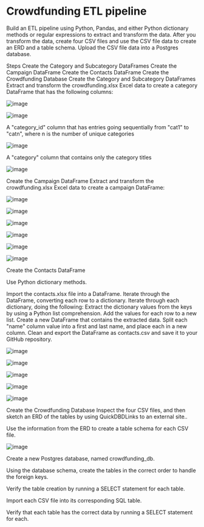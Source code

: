 # Crowdfunding ETL pipeline

Build an ETL pipeline using Python, Pandas, and either Python dictionary methods or regular expressions to extract and transform the data. After you transform the data, create four CSV files and use the CSV file data to create an ERD and a table schema. Upload the CSV file data into a Postgres database.

Steps
Create the Category and Subcategory DataFrames
Create the Campaign DataFrame
Create the Contacts DataFrame
Create the Crowdfunding Database
Create the Category and Subcategory DataFrames
Extract and transform the crowdfunding.xlsx Excel data to create a category DataFrame that has the following columns:

![image](https://github.com/albertdudek7/Build_ETL_Pipeline_For_Crowdfunding_Data/assets/127783844/2bd2e9bb-22b3-484b-b72a-260747d72c86)

![image](https://github.com/albertdudek7/Build_ETL_Pipeline_For_Crowdfunding_Data/assets/127783844/acaa97a9-5cda-4557-a4a2-62cf9e945ac8)

A "category_id" column that has entries going sequentially from "cat1" to "catn", where n is the number of unique categories

![image](https://github.com/albertdudek7/Build_ETL_Pipeline_For_Crowdfunding_Data/assets/127783844/8b5015fa-d3a2-47a0-8e5c-486862e8513a)


A "category" column that contains only the category titles

![image](https://github.com/albertdudek7/Build_ETL_Pipeline_For_Crowdfunding_Data/assets/127783844/a6e8345a-1fd8-4638-a167-25d968cbed77)


Create the Campaign DataFrame
Extract and transform the crowdfunding.xlsx Excel data to create a campaign DataFrame:

![image](https://github.com/albertdudek7/Build_ETL_Pipeline_For_Crowdfunding_Data/assets/127783844/7d49d3a9-7d12-4361-805b-7e2336a4d8d5)

![image](https://github.com/albertdudek7/Build_ETL_Pipeline_For_Crowdfunding_Data/assets/127783844/0b9bebd1-b926-4753-8b53-473a42650633)

![image](https://github.com/albertdudek7/Build_ETL_Pipeline_For_Crowdfunding_Data/assets/127783844/ad2bb811-37e0-4b07-85fc-2174018a81f6)

![image](https://github.com/albertdudek7/Build_ETL_Pipeline_For_Crowdfunding_Data/assets/127783844/9fc45b9d-3afb-4959-8a4b-f101e9edcc5b)

![image](https://github.com/albertdudek7/Build_ETL_Pipeline_For_Crowdfunding_Data/assets/127783844/4586e9ef-918f-4468-a0e2-6c56a37a728e)

![image](https://github.com/albertdudek7/Build_ETL_Pipeline_For_Crowdfunding_Data/assets/127783844/0f4f6559-33c2-4828-a28f-36bb0cbd8de9)


Create the Contacts DataFrame

Use Python dictionary methods.

Import the contacts.xlsx file into a DataFrame.
Iterate through the DataFrame, converting each row to a dictionary.
Iterate through each dictionary, doing the following:
Extract the dictionary values from the keys by using a Python list comprehension.
Add the values for each row to a new list.
Create a new DataFrame that contains the extracted data.
Split each "name" column value into a first and last name, and place each in a new column.
Clean and export the DataFrame as contacts.csv and save it to your GitHub repository.

![image](https://github.com/albertdudek7/Build_ETL_Pipeline_For_Crowdfunding_Data/assets/127783844/812b1040-082d-4715-8e25-cdd296027d30)

![image](https://github.com/albertdudek7/Build_ETL_Pipeline_For_Crowdfunding_Data/assets/127783844/78df34a9-9905-415f-a193-171e48c85ec2)

![image](https://github.com/albertdudek7/Build_ETL_Pipeline_For_Crowdfunding_Data/assets/127783844/52a12d04-5771-434e-92e9-f80b968878fa)

![image](https://github.com/albertdudek7/Build_ETL_Pipeline_For_Crowdfunding_Data/assets/127783844/11580a93-77b8-4f62-bbf9-4a9bc9330dc3)

![image](https://github.com/albertdudek7/Build_ETL_Pipeline_For_Crowdfunding_Data/assets/127783844/5e515a75-4c31-48e8-a263-8fff76b1529f)


Create the Crowdfunding Database
Inspect the four CSV files, and then sketch an ERD of the tables by using QuickDBDLinks to an external site..

Use the information from the ERD to create a table schema for each CSV file.

![image](https://github.com/albertdudek7/Build_ETL_Pipeline_For_Crowdfunding_Data/assets/127783844/81769dcb-95ae-417a-9462-761b34b23f0f)


Create a new Postgres database, named crowdfunding_db.

Using the database schema, create the tables in the correct order to handle the foreign keys.

Verify the table creation by running a SELECT statement for each table.

Import each CSV file into its corresponding SQL table.

Verify that each table has the correct data by running a SELECT statement for each.

